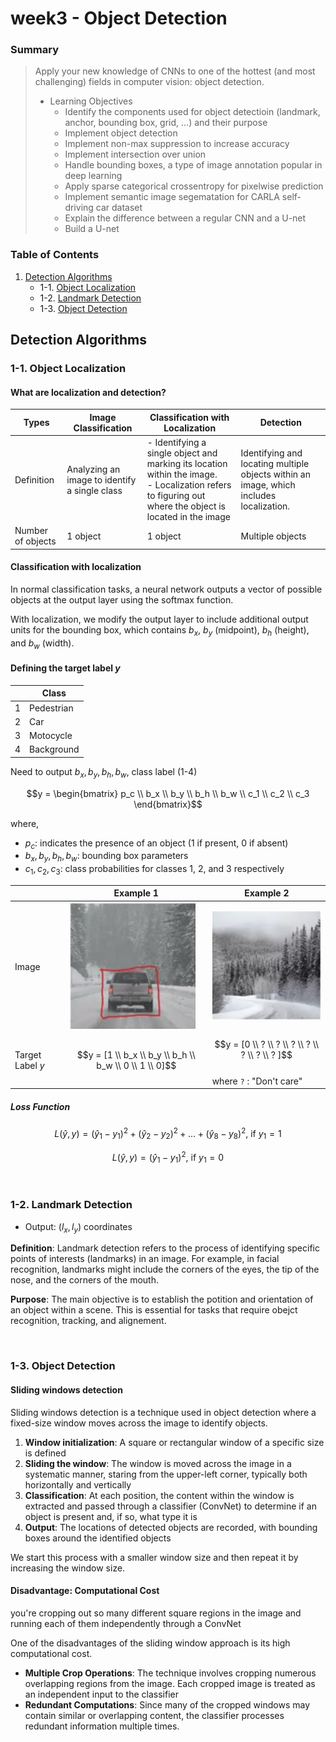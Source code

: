 # week3 - Object Detection

### Summary
> Apply your new knowledge of CNNs to one of the hottest (and most challenging) fields in computer vision: object detection.
> - Learning Objectives
>   - Identify the components used for object detectioin (landmark, anchor, bounding box, grid, ...) and their purpose
>   - Implement object detection
>   - Implement non-max suppression to increase accuracy
>   - Implement intersection over union
>   - Handle bounding boxes, a type of image annotation popular in deep learning
>   - Apply sparse categorical crossentropy for pixelwise prediction
>   - Implement semantic image segematation for CARLA self-driving car dataset
>   - Explain the difference between a regular CNN and a U-net
>   - Build a U-net

### Table of Contents
1. [Detection Algorithms](#1)
	- 1-1. [Object Localization](#1-1)
	- 1-2. [Landmark Detection](#1-2)
	- 1-3. [Object Detection](#1-3)

<a id="1"></a>
## Detection Algorithms
<a id="1-1"></a>
### 1-1. Object Localization
#### What are localization and detection?

|Types|Image Classification |Classification with Localization |Detection|
|--|--|--|--|
|Definition|Analyzing an image to identify a single class|- Identifying a single object and marking its location within the image. <br> - Localization refers to figuring out where the object is located in the image|Identifying and locating multiple objects within an image, which includes localization.|
|Number of objects|1 object|1 object|Multiple objects|


#### Classification with localization
In normal classification tasks, a neural network outputs a vector of possible objects at the output layer using the softmax function.

With localization, we modify the output layer to include additional output units for the bounding box, which contains $b_x$, $b_y$ (midpoint), $b_h$ (height), and $b_w$ (width).

#### Defining the target label $y$
||Class|
|--|--|
|1|Pedestrian|
|2|Car|
|3|Motocycle|
|4|Background|
Need to output $b_x, b_y, b_h, b_w$, class label (1-4)

$$y = \begin{bmatrix}
p_c \\
b_x \\
b_y \\
b_h \\
b_w \\
c_1 \\
c_2 \\
c_3
\end{bmatrix}$$

where,
- $p_c$:  indicates the presence of an object (1 if present, 0 if absent)
- $b_x, b_y, b_h, b_w$: bounding box parameters
- $c_1, c_2, c_3$: class probabilities for classes 1, 2, and 3 respectively


||Example 1|Example 2|
|--|--|--|
|Image|<img  src="./assets/object_localization_ex1.png">|<img  src="./assets/object_localization_ex2.png">|
|Target Label $y$|$$y = [1 \\ b_x \\ b_y \\ b_h \\ b_w \\ 0 \\ 1 \\ 0]$$ | $$y = [0 \\ ? \\ ? \\ ? \\ ? \\ ? \\ ? \\ ? ]$$ <br> where `?` : "Don't care"|

##### Loss Function
$$L(\hat y, y) = (\hat y_1 - y_1)^2 + (\hat y_2 - y_2)^2 + \dots + (\hat y_8 - y_8)^2\text{, if } y_1 = 1$$

$$L(\hat y, y) = (\hat y_1 - y_1)^2\text{, if } y_1 = 0$$


<br>

<a id="1-2"></a>
### 1-2. Landmark Detection

- Output:  $(l_x, l_y)$ coordinates 

**Definition**: Landmark detection refers to the process of identifying specific points of interests (landmarks) in an image. For example, in facial recognition, landmarks might include the corners of the eyes, the tip of the nose, and the corners of the mouth.


**Purpose**: The main objective is to establish the potition and orientation of an object within a scene. This is essential for tasks that require obejct recognition, tracking, and alignement.

<br>

<a id="1-3"></a>
### 1-3. Object Detection

#### Sliding windows detection
Sliding windows detection is a technique used in object detection where a fixed-size window moves across the image to identify objects.

1. **Window initialization**: A square or rectangular window of a specific size is defined
2. **Sliding the window**: The window is moved across the image in a systematic manner, staring from the upper-left corner, typically both horizontally and vertically
3. **Classification**: At each position, the content within the window is extracted and passed through a classifier (ConvNet) to determine if an object is present and, if so, what type it is
4. **Output**: The locations of detected objects are recorded, with bounding boxes around the identified objects

We start this process with a smaller window size and then repeat it by increasing the window size.

#### Disadvantage: Computational Cost
you're cropping out so many different square regions in the image and running each of them independently through a ConvNet

One of the disadvantages of the sliding window approach is its high computational cost.

- **Multiple Crop Operations**: The technique involves cropping numerous overlapping regions from the image. Each cropped image is treated as an independent input to the classifier
- **Redundant Computations**: Since many of the cropped windows may contain similar or overlapping content, the classifier processes redundant information multiple times.
<br>
